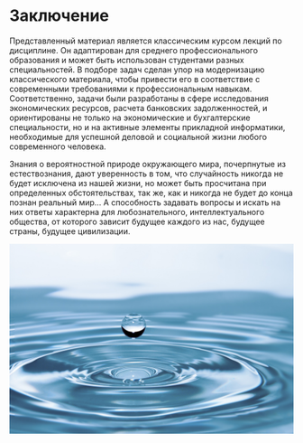 # Заключение

Представленный материал является классическим курсом лекций по дисциплине. Он адаптирован для среднего профессионального образования и может быть использован студентами разных специальностей. В подборе задач сделан упор на модернизацию классического материала, чтобы привести его в соответствие с современными требованиями к профессиональным навыкам. Соответственно, задачи были разработаны в сфере исследования экономических ресурсов, расчета банковских задолженностей, и ориентированы не только на экономические и бухгалтерские специальности, но и на активные элементы прикладной информатики, необходимые для успешной деловой и социальной жизни любого современного человека.

Знания о вероятностной природе окружающего мира, почерпнутые из естествознания, дают уверенность в том, что случайность никогда не будет исключена из нашей жизни, но может быть просчитана при определенных обстоятельствах, так же, как и никогда не будет до конца познан реальный мир… А способность задавать вопросы и искать на них ответы характерна для любознательного, интеллектуального общества, от которого зависит будущее каждого из нас, будущее страны, будущее цивилизации.


![Теория вероятностей и математическая статистика](../images/water-nature-drop-liquid-petal-drops-of-water-768091.jpg "Теория вероятностей и математическая статистика")